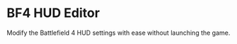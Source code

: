 BF4 HUD Editor
==============

Modify the Battlefield 4 HUD settings with ease without launching the game.
